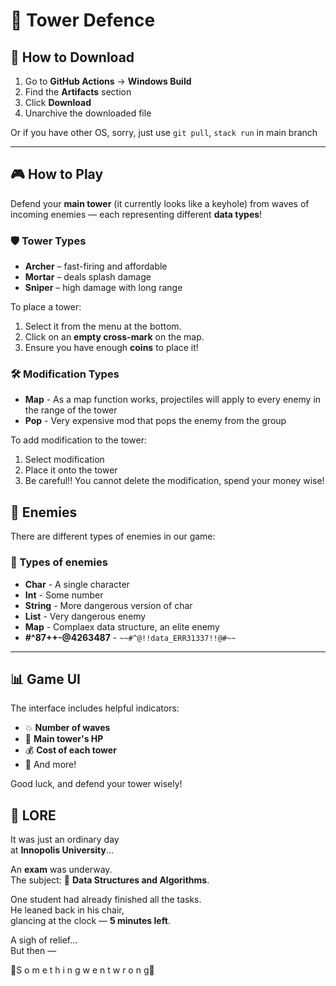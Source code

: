 # 🏰 Tower Defence

## 🔽 How to Download

1. Go to **GitHub Actions** → **Windows Build**
2. Find the **Artifacts** section
3. Click **Download**
4. Unarchive the downloaded file

Or if you have other OS, sorry, just use `git pull`, `stack run` in main branch

---

## 🎮 How to Play

Defend your **main tower** (it currently looks like a keyhole) from waves of incoming enemies — each representing different **data types**!

### 🛡️ Tower Types

- **Archer** – fast-firing and affordable  
- **Mortar** – deals splash damage  
- **Sniper** – high damage with long range

To place a tower:

1. Select it from the menu at the bottom.
2. Click on an **empty cross-mark** on the map.
3. Ensure you have enough **coins** to place it!

### 🛠️ Modification Types

- **Map** - As a map function works, projectiles will apply to every enemy in the range of the tower
- **Pop** - Very expensive mod that pops the enemy from the group

To add modification to the tower:
1. Select modification
2. Place it onto the tower
3. Be careful!! You cannot delete the modification, spend your money wise!

## 👹 Enemies
There are different types of enemies in our game:
### 👺 Types of enemies

- **Char** - A single character
- **Int** - Some number
- **String** - More dangerous version of char
- **List** - Very dangerous enemy
- **Map** - Complaex data structure, an elite enemy
- **#^87++-@4263487** - `~~#^@!!data_ERR31337!!@#~~`

---

## 📊 Game UI

The interface includes helpful indicators:

- 💥 **Number of waves**
- 🧱 **Main tower's HP**
- 💰 **Cost of each tower**
- 🔄 And more!

Good luck, and defend your tower wisely!

## 📜 LORE

It was just an ordinary day  
at **Innopolis University**...

An **exam** was underway.  
The subject: 🧠 **Data Structures and Algorithms**.

One student had already finished all the tasks.  
He leaned back in his chair,  
glancing at the clock — **5 minutes left**.

A sigh of relief...  
But then —

🚨S o m e t h i n g  w e n t  w r o n g🚨



